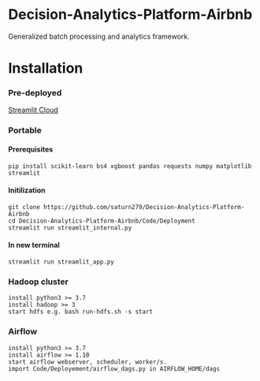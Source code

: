 # Decision-Analytics-Platform-Airbnb
Generalized batch processing and analytics framework.

# Installation
### Pre-deployed
   [Streamlit Cloud](https://saturn279-linear-regression-demo-streamlit-st-linear-ynsr8p.streamlitapp.com)
### Portable
#### Prerequisites

    pip install scikit-learn bs4 xgboost pandas requests numpy matplotlib streamlit 
#### Initilization
    git clone https://github.com/saturn279/Decision-Analytics-Platform-Airbnb
    cd Decision-Analytics-Platform-Airbnb/Code/Deployment
    streamlit run streamlit_internal.py 
#### In new terminal
    streamlit run streamlit_app.py

### Hadoop cluster
    install python3 >= 3.7
    install hadoop >= 3
    start hdfs e.g. bash run-hdfs.sh -s start

### Airflow
    install python3 >= 3.7
    install airflow >= 1.10
    start airflow webserver, scheduler, worker/s.
    import Code/Deployement/airflow_dags.py in AIRFLOW_HOME/dags

    
